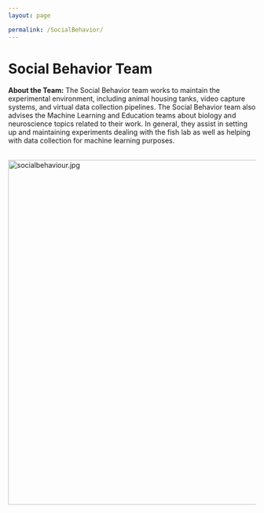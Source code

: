 ```yaml
---
layout: page

permalink: /SocialBehavior/
---
```


<h1>Social Behavior Team</h1>

<p><strong>About the Team:</strong> The Social Behavior team works to maintain the experimental environment, including animal housing tanks, video capture systems, and virtual data collection pipelines. The Social Behavior team also advises the Machine Learning and Education teams about biology and neuroscience topics related to their work. In general, they assist in setting up and maintaining experiments dealing with the fish lab as well as helping with data collection for machine learning purposes.  </p>
<br/>
<img src="/website/images/socialbehaviour.jpg?raw=true" alt="socialbehaviour.jpg"
     width=700>
     
<!-- <h3>Team Leader: Annelie Minor</h3>
<img src="/website/images/IMG_0974%20-%20Annie%20Minor.JPG?raw=true" alt="IMG_0974 - Annie Minor.JPG"
     width="600">
<p><strong>About The Team Leader:</strong> I’m a third year biology major from Newtown CT. The main extracurricular I am a part of is the Georgia Tech marching band, where I play cymbals. I’m also part of Kappa Kappa Psi, a band fraternity, and lifeguard at the CRC. A cool fact about me is I have an identical twin.</p>
<br/> -->

<!-- <h3>Team Leader: Will Hancock</h3>

<img src="/website/images/Will%20Hancock.jpg?raw=true" alt="Will Hancock.jpg"
     width="500">

<p><strong>About The Team Leader:</strong> I’m a third year biology major from Newtown CT. The main extracurricular I am a part of is the Georgia Tech marching band, where I play cymbals. I’m also part of Kappa Kappa Psi, a band fraternity, and lifeguard at the CRC. A cool fact about me is I have an identical twin.</p>  -->
